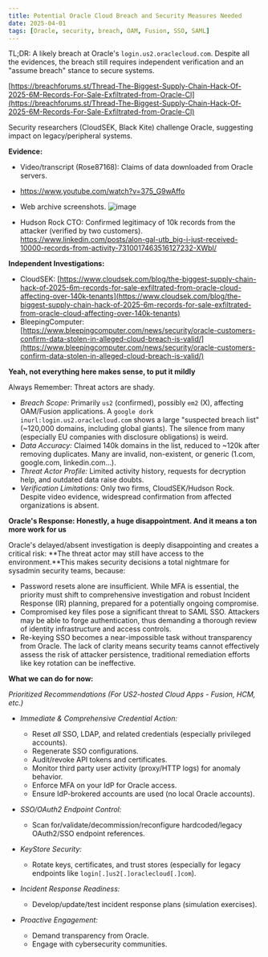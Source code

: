 ```yaml
---
title: Potential Oracle Cloud Breach and Security Measures Needed
date: 2025-04-01 
tags: [Oracle, security, breach, OAM, Fusion, SSO, SAML]
---
```


TL;DR: A likely breach at Oracle's `login.us2.oraclecloud.com`. Despite all the evidences, the breach still requires independent verification and an "assume breach" stance to secure systems. 

[https://breachforums.st/Thread-The-Biggest-Supply-Chain-Hack-Of-2025-6M-Records-For-Sale-Exfiltrated-from-Oracle-Cl](https://breachforums.st/Thread-The-Biggest-Supply-Chain-Hack-Of-2025-6M-Records-For-Sale-Exfiltrated-from-Oracle-Cl)

Security researchers (CloudSEK, Black Kite) challenge Oracle, suggesting impact on legacy/peripheral systems.

**Evidence:**

* Video/transcript (Rose87168): Claims of data downloaded from Oracle servers.
* https://www.youtube.com/watch?v=375_G9wAffo
  
* Web archive screenshots.
![image](https://github.com/user-attachments/assets/c87722ab-6c76-4bdf-9dc3-59ef90f80ce1)
* Hudson Rock CTO: Confirmed legitimacy of 10k records from the attacker (verified by two customers).
https://www.linkedin.com/posts/alon-gal-utb_big-i-just-received-10000-records-from-activity-7310017463516127232-XWbI/

**Independent Investigations:**

* CloudSEK: [https://www.cloudsek.com/blog/the-biggest-supply-chain-hack-of-2025-6m-records-for-sale-exfiltrated-from-oracle-cloud-affecting-over-140k-tenants](https://www.cloudsek.com/blog/the-biggest-supply-chain-hack-of-2025-6m-records-for-sale-exfiltrated-from-oracle-cloud-affecting-over-140k-tenants)
* BleepingComputer: [https://www.bleepingcomputer.com/news/security/oracle-customers-confirm-data-stolen-in-alleged-cloud-breach-is-valid/](https://www.bleepingcomputer.com/news/security/oracle-customers-confirm-data-stolen-in-alleged-cloud-breach-is-valid/)

**Yeah, not everything here makes sense, to put it mildly**

Always Remember: Threat actors are shady.

* *Breach Scope:* Primarily `us2` (confirmed), possibly `em2` (X), affecting OAM/Fusion applications. A `google dork inurl:login.us2.oraclecloud.com` shows a large "suspected breach list" (~120,000 domains, including global giants). The silence from many (especially EU companies with disclosure obligations) is weird.
* *Data Accuracy:* Claimed 140k domains in the list, reduced to \~120k after removing duplicates. Many are invalid, non-existent, or generic (1.com, google.com, linkedin.com…).
* *Threat Actor Profile:* Limited activity history, requests for decryption help, and outdated data raise doubts.
* *Verification Limitations:* Only two firms, CloudSEK/Hudson Rock. Despite video evidence, widespread confirmation from affected organizations is absent.

**Oracle's Response: Honestly, a huge disappointment. And it means a ton more work for us**

Oracle's delayed/absent investigation is deeply disappointing and creates a critical risk: **The threat actor may still have access to the environment.**This makes security decisions a total nightmare for sysadmin security teams, because:

* Password resets alone are insufficient. While MFA is essential, the priority must shift to comprehensive investigation and robust Incident Response (IR) planning, prepared for a potentially ongoing compromise.
* Compromised key files pose a significant threat to SAML SSO. Attackers may be able to forge authentication, thus demanding a thorough review of identity infrastructure and access controls.
* Re-keying SSO becomes a near-impossible task without transparency from Oracle. The lack of clarity means security teams cannot effectively assess the risk of attacker persistence, traditional remediation efforts like key rotation can be ineffective.

**What we can do for now:**

*Prioritized Recommendations (For US2-hosted Cloud Apps - Fusion, HCM, etc.)*

* *Immediate & Comprehensive Credential Action:*
    * Reset *all* SSO, LDAP, and related credentials (especially privileged accounts).
    * Regenerate SSO configurations.
    * Audit/revoke API tokens and certificates.
    * Monitor third party user activity (proxy/HTTP logs) for anomaly behavior.
    * Enforce MFA on your IdP for Oracle access.
    * Ensure IdP-brokered accounts are used (no local Oracle accounts).
      
* *SSO/OAuth2 Endpoint Control:*
    * Scan for/validate/decommission/reconfigure hardcoded/legacy OAuth2/SSO endpoint references.
      
* *KeyStore Security:*
    * Rotate keys, certificates, and trust stores (especially for legacy endpoints like `login[.]us2[.]oraclecloud[.]com`).
      
* *Incident Response Readiness:*
    * Develop/update/test incident response plans (simulation exercises).
 
* *Proactive Engagement:*
    * Demand transparency from Oracle.
    * Engage with cybersecurity communities.

